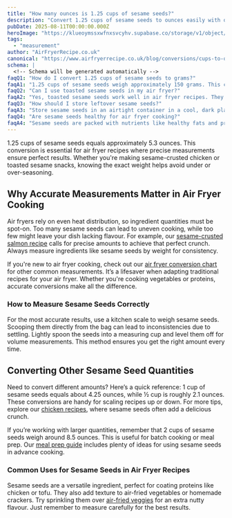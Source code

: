 ```yaml
---
title: "How many ounces is 1.25 cups of sesame seeds?"
description: "Convert 1.25 cups of sesame seeds to ounces easily with our simple guide. Perfect for air fryer recipes and precise measurements."
pubDate: 2025-08-11T00:00:00.000Z
heroImage: "https://klueoymssxwfnxsvcyhv.supabase.co/storage/v1/object/public/Shmucket/how-many-ounces-is-1-25-cups-of-sesame-seeds.webp"
tags:
  - "measurement"
author: "AirFryerRecipe.co.uk"
canonical: "https://www.airfryerrecipe.co.uk/blog/conversions/cups-to-ounces/how-many-ounces-is-1-25-cups-of-sesame-seeds"
schema: |
  <!-- Schema will be generated automatically -->
faqQ1: "How do I convert 1.25 cups of sesame seeds to grams?"
faqA1: "1.25 cups of sesame seeds weigh approximately 150 grams. This conversion is useful for recipes requiring metric measurements. Always use a kitchen scale for the most accurate results."
faqQ2: "Can I use toasted sesame seeds in my air fryer?"
faqA2: "Yes, toasted sesame seeds work well in air fryer recipes. They add a deeper flavour but may require less cooking time. Keep an eye on them to prevent burning."
faqQ3: "How should I store leftover sesame seeds?"
faqA3: "Store sesame seeds in an airtight container in a cool, dark place. They’ll stay fresh for up to six months. For longer storage, keep them in the fridge or freezer."
faqQ4: "Are sesame seeds healthy for air fryer cooking?"
faqA4: "Sesame seeds are packed with nutrients like healthy fats and protein. They’re a great addition to air fryer meals, adding both flavour and nutritional benefits."
---
```

<p>1.25 cups of sesame seeds equals approximately 5.3 ounces. This conversion is essential for air fryer recipes where precise measurements ensure perfect results. Whether you're making sesame-crusted chicken or toasted sesame snacks, knowing the exact weight helps avoid under or over-seasoning.</p>  

<h2>Why Accurate Measurements Matter in Air Fryer Cooking</h2>  
<p>Air fryers rely on even heat distribution, so ingredient quantities must be spot-on. Too many sesame seeds can lead to uneven cooking, while too few might leave your dish lacking flavour. For example, our <a href=https://www.airfryerrecipe.co.uk/recipes>sesame-crusted salmon recipe</a> calls for precise amounts to achieve that perfect crunch. Always measure ingredients like sesame seeds by weight for consistency.</p>  

<p>If you're new to air fryer cooking, check out our <a href=https://www.airfryerrecipe.co.uk/air-fryer-conversion-chart>air fryer conversion chart</a> for other common measurements. It’s a lifesaver when adapting traditional recipes for your air fryer. Whether you're cooking vegetables or proteins, accurate conversions make all the difference.</p>  

<h3>How to Measure Sesame Seeds Correctly</h3>  
<p>For the most accurate results, use a kitchen scale to weigh sesame seeds. Scooping them directly from the bag can lead to inconsistencies due to settling. Lightly spoon the seeds into a measuring cup and level them off for volume measurements. This method ensures you get the right amount every time.</p>  

<h2>Converting Other Sesame Seed Quantities</h2>  
<p>Need to convert different amounts? Here’s a quick reference: 1 cup of sesame seeds equals about 4.25 ounces, while ½ cup is roughly 2.1 ounces. These conversions are handy for scaling recipes up or down. For more tips, explore our <a href=https://www.airfryerrecipe.co.uk/recipe-category/chicken>chicken recipes</a>, where sesame seeds often add a delicious crunch.</p>  

<p>If you’re working with larger quantities, remember that 2 cups of sesame seeds weigh around 8.5 ounces. This is useful for batch cooking or meal prep. Our <a href=https://www.airfryerrecipe.co.uk/recipe-category/meal-prep>meal prep guide</a> includes plenty of ideas for using sesame seeds in advance cooking.</p>  

<h3>Common Uses for Sesame Seeds in Air Fryer Recipes</h3>  
<p>Sesame seeds are a versatile ingredient, perfect for coating proteins like chicken or tofu. They also add texture to air-fried vegetables or homemade crackers. Try sprinkling them over <a href=https://www.airfryerrecipe.co.uk/recipe-category/vegetables>air-fried veggies</a> for an extra nutty flavour. Just remember to measure carefully for the best results.</p>
